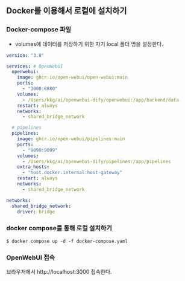 ## Docker를 이용해서 로컬에 설치하기

### Docker-compose 파일

* volumes에 데이터를 저장하기 위한 자기 local 폴더 명을 설정한다.

```yaml
version: "3.8"

services: # OpenWebUI
  openwebui:
    image: ghcr.io/open-webui/open-webui:main
    ports:
      - "3000:8080"
    volumes:
      - /Users/kkg/ai/openwebui-dify/openwebui:/app/backend/data
    restart: always
    networks:
      - shared_bridge_network

  # pipelines
  pipelines:
    image: ghcr.io/open-webui/pipelines:main
    ports:
      - "9099:9099"
    volumes:
      - /Users/kkg/ai/openwebui-dify/pipelines:/app/pipelines
    extra_hosts:
      - "host.docker.internal:host-gateway"
    restart: always
    networks:
      - shared_bridge_network

networks:
  shared_bridge_network:
    driver: bridge
```

### docker compose를 통해 로컬 설치하기

```
$ docker compose up -d -f docker-compose.yaml 
```

### OpenWebUI 접속

브라우저에서 http://localhost:3000 접속한다.